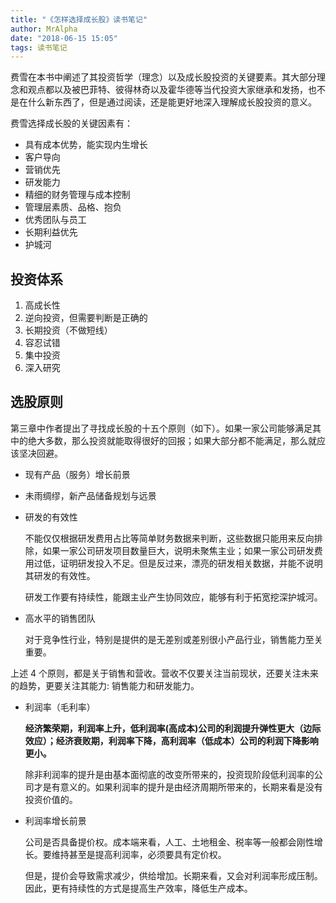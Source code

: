 ```yaml
---
title: "《怎样选择成长股》读书笔记"
author: MrAlpha
date: "2018-06-15 15:05"
tags: 读书笔记
---
```


费雪在本书中阐述了其投资哲学（理念）以及成长股投资的关键要素。其大部分理念和观点都以及被巴菲特、彼得林奇以及霍华德等当代投资大家继承和发扬，也不是在什么新东西了，但是通过阅读，还是能更好地深入理解成长股投资的意义。

费雪选择成长股的关键因素有：

- 具有成本优势，能实现内生增长
- 客户导向
- 营销优先
- 研发能力
- 精细的财务管理与成本控制
- 管理层素质、品格、抱负
- 优秀团队与员工
- 长期利益优先
- 护城河

## 投资体系

1. 高成长性
2. 逆向投资，但需要判断是正确的
3. 长期投资（不做短线）
4. 容忍试错
5. 集中投资
6. 深入研究


## 选股原则

第三章中作者提出了寻找成长股的十五个原则（如下）。如果一家公司能够满足其中的绝大多数，那么投资就能取得很好的回报；如果大部分都不能满足，那么就应该坚决回避。

- 现有产品（服务）增长前景

- 未雨绸缪，新产品储备规划与远景

- 研发的有效性

  不能仅仅根据研发费用占比等简单财务数据来判断，这些数据只能用来反向排除，如果一家公司研发项目数量巨大，说明未聚焦主业；如果一家公司研发费用过低，证明研发投入不足。但是反过来，漂亮的研发相关数据，并能不说明其研发的有效性。

  研发工作要有持续性，能跟主业产生协同效应，能够有利于拓宽挖深护城河。

- 高水平的销售团队

  对于竞争性行业，特别是提供的是无差别或差别很小产品行业，销售能力至关重要。

上述 4 个原则，都是关于销售和营收。营收不仅要关注当前现状，还要关注未来的趋势，更要关注其能力: 销售能力和研发能力。

- 利润率（毛利率）

  **经济繁荣期，利润率上升，低利润率(高成本)公司的利润提升弹性更大（边际效应）；经济衰败期，利润率下降，高利润率（低成本）公司的利润下降影响更小。**

  除非利润率的提升是由基本面彻底的改变所带来的，投资现阶段低利润率的公司才是有意义的。如果利润率的提升是由经济周期所带来的，长期来看是没有投资价值的。

- 利润率增长前景

  公司是否具备提价权。成本端来看，人工、土地租金、税率等一般都会刚性增长。要维持甚至是提高利润率，必须要具有定价权。

  但是，提价会导致需求减少，供给增加。长期来看，又会对利润率形成压制。因此，更有持续性的方式是提高生产效率，降低生产成本。

